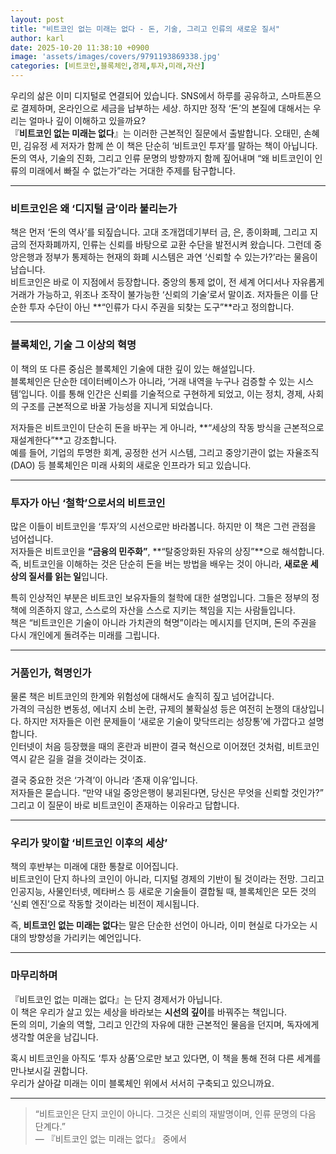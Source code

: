 ```yaml
---
layout: post
title: "비트코인 없는 미래는 없다 - 돈, 기술, 그리고 인류의 새로운 질서"
author: karl
date: 2025-10-20 11:38:10 +0900
image: 'assets/images/covers/9791193869338.jpg'
categories: [비트코인,블록체인,경제,투자,미래,자산]
---
```


우리의 삶은 이미 디지털로 연결되어 있습니다. SNS에서 하루를 공유하고, 스마트폰으로 결제하며, 온라인으로 세금을 납부하는 세상. 하지만 정작 ‘돈’의 본질에 대해서는 우리는 얼마나 깊이 이해하고 있을까요?  
『**비트코인 없는 미래는 없다**』는 이러한 근본적인 질문에서 출발합니다. 오태민, 손혜민, 김유정 세 저자가 함께 쓴 이 책은 단순히 ‘비트코인 투자’를 말하는 책이 아닙니다. 돈의 역사, 기술의 진화, 그리고 인류 문명의 방향까지 함께 짚어내며 “왜 비트코인이 인류의 미래에서 빠질 수 없는가”라는 거대한 주제를 탐구합니다.

---

### 비트코인은 왜 ‘디지털 금’이라 불리는가

책은 먼저 ‘돈의 역사’를 되짚습니다. 고대 조개껍데기부터 금, 은, 종이화폐, 그리고 지금의 전자화폐까지, 인류는 신뢰를 바탕으로 교환 수단을 발전시켜 왔습니다. 그런데 중앙은행과 정부가 통제하는 현재의 화폐 시스템은 과연 ‘신뢰할 수 있는가?’라는 물음이 남습니다.  
비트코인은 바로 이 지점에서 등장합니다. 중앙의 통제 없이, 전 세계 어디서나 자유롭게 거래가 가능하고, 위조나 조작이 불가능한 ‘신뢰의 기술’로서 말이죠. 저자들은 이를 단순한 투자 수단이 아닌 **“인류가 다시 주권을 되찾는 도구”**라고 정의합니다.

---

### 블록체인, 기술 그 이상의 혁명

이 책의 또 다른 중심은 블록체인 기술에 대한 깊이 있는 해설입니다.  
블록체인은 단순한 데이터베이스가 아니라, ‘거래 내역을 누구나 검증할 수 있는 시스템’입니다. 이를 통해 인간은 신뢰를 기술적으로 구현하게 되었고, 이는 정치, 경제, 사회의 구조를 근본적으로 바꿀 가능성을 지니게 되었습니다.  

저자들은 비트코인이 단순히 돈을 바꾸는 게 아니라, **“세상의 작동 방식을 근본적으로 재설계한다”**고 강조합니다.  
예를 들어, 기업의 투명한 회계, 공정한 선거 시스템, 그리고 중앙기관이 없는 자율조직(DAO) 등 블록체인은 미래 사회의 새로운 인프라가 되고 있습니다.

---

### 투자가 아닌 ‘철학’으로서의 비트코인

많은 이들이 비트코인을 ‘투자’의 시선으로만 바라봅니다. 하지만 이 책은 그런 관점을 넘어섭니다.  
저자들은 비트코인을 **“금융의 민주화”**, **“탈중앙화된 자유의 상징”**으로 해석합니다. 즉, 비트코인을 이해하는 것은 단순히 돈을 버는 방법을 배우는 것이 아니라, **새로운 세상의 질서를 읽는 일**입니다.

특히 인상적인 부분은 비트코인 보유자들의 철학에 대한 설명입니다. 그들은 정부의 정책에 의존하지 않고, 스스로의 자산을 스스로 지키는 책임을 지는 사람들입니다.  
책은 “비트코인은 기술이 아니라 가치관의 혁명”이라는 메시지를 던지며, 돈의 주권을 다시 개인에게 돌려주는 미래를 그립니다.

---

### 거품인가, 혁명인가

물론 책은 비트코인의 한계와 위험성에 대해서도 솔직히 짚고 넘어갑니다.  
가격의 극심한 변동성, 에너지 소비 논란, 규제의 불확실성 등은 여전히 논쟁의 대상입니다. 하지만 저자들은 이런 문제들이 ‘새로운 기술이 맞닥뜨리는 성장통’에 가깝다고 설명합니다.  
인터넷이 처음 등장했을 때의 혼란과 비판이 결국 혁신으로 이어졌던 것처럼, 비트코인 역시 같은 길을 걸을 것이라는 것이죠.

결국 중요한 것은 ‘가격’이 아니라 ‘존재 이유’입니다.  
저자들은 묻습니다. “만약 내일 중앙은행이 붕괴된다면, 당신은 무엇을 신뢰할 것인가?”  
그리고 이 질문이 바로 비트코인이 존재하는 이유라고 답합니다.

---

### 우리가 맞이할 ‘비트코인 이후의 세상’

책의 후반부는 미래에 대한 통찰로 이어집니다.  
비트코인이 단지 하나의 코인이 아니라, 디지털 경제의 기반이 될 것이라는 전망. 그리고 인공지능, 사물인터넷, 메타버스 등 새로운 기술들이 결합될 때, 블록체인은 모든 것의 ‘신뢰 엔진’으로 작동할 것이라는 비전이 제시됩니다.

즉, **비트코인 없는 미래는 없다**는 말은 단순한 선언이 아니라, 이미 현실로 다가오는 시대의 방향성을 가리키는 예언입니다.

---

### 마무리하며

『비트코인 없는 미래는 없다』는 단지 경제서가 아닙니다.  
이 책은 우리가 살고 있는 세상을 바라보는 **시선의 깊이**를 바꿔주는 책입니다.  
돈의 의미, 기술의 역할, 그리고 인간의 자유에 대한 근본적인 물음을 던지며, 독자에게 생각할 여운을 남깁니다.

혹시 비트코인을 아직도 ‘투자 상품’으로만 보고 있다면, 이 책을 통해 전혀 다른 세계를 만나보시길 권합니다.  
우리가 살아갈 미래는 이미 블록체인 위에서 서서히 구축되고 있으니까요.

---

> “비트코인은 단지 코인이 아니다. 그것은 신뢰의 재발명이며, 인류 문명의 다음 단계다.”  
> — 『비트코인 없는 미래는 없다』 중에서
